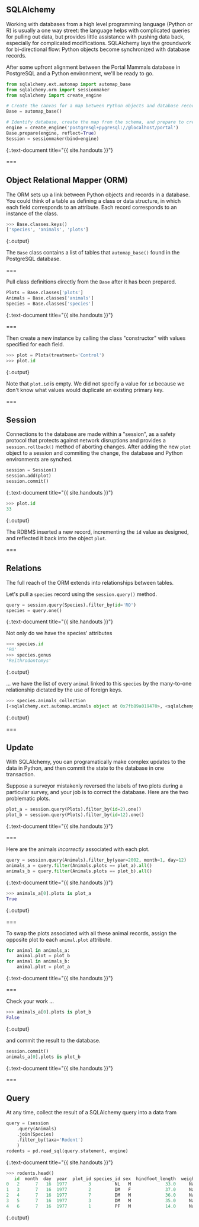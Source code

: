 ---
---

## SQLAlchemy

Working with databases from a high level programming language (Python or R) is usually a one way street: the language helps with complicated queries for pulling out data, but provides little assistance with pushing data back, especially for complicated modifications. SQLAlchemy lays the groundwork for bi-directional flow: Python objects become synchronized with database records.

After some upfront alignment between the Portal Mammals database in PostgreSQL and a Python environment, we'll be ready to go.


~~~python
from sqlalchemy.ext.automap import automap_base
from sqlalchemy.orm import sessionmaker
from sqlalchemy import create_engine

# Create the canvas for a map between Python objects and database records
Base = automap_base()

# Identify database, create the map from the schema, and prepare to create sessions
engine = create_engine('postgresql+pygresql://@localhost/portal')
Base.prepare(engine, reflect=True)
Session = sessionmaker(bind=engine)
~~~
{:.text-document title="{{ site.handouts }}"}



===

## Object Relational Mapper (ORM)

The ORM sets up a link between Python objects and records in a database. You could think of a table as defining
a class or data structure, in which each field corresponds to an attribute. Each record corresponds to an instance of the class.


~~~python
>>> Base.classes.keys()
['species', 'animals', 'plots']
~~~
{:.output}



The `Base` class contains a list of tables that `automap_base()` found in the PostgreSQL database.

===

Pull class definitions directly from the `Base` after it has been prepared.


~~~python
Plots = Base.classes['plots']
Animals = Base.classes['animals']
Species = Base.classes['species']
~~~
{:.text-document title="{{ site.handouts }}"}



===

Then create a new instance by calling the class "constructor" with values specified for each field.


~~~python
>>> plot = Plots(treatment='Control')
>>> plot.id
~~~
{:.output}



Note that `plot.id` is empty. We did not specify a value for `id` because we don't know what values would duplicate an existing primary key.

===

## Session

Connections to the database are made within a "session", as a safety protocol that protects against network disruptions and provides a `session.rollback()` method of aborting changes. After adding the new `plot` object to a session and commiting the change, the database and Python environments are synched.


~~~python
session = Session()
session.add(plot)
session.commit()
~~~
{:.text-document title="{{ site.handouts }}"}




~~~python
>>> plot.id
33
~~~
{:.output}



The RDBMS inserted a new record, incrementing the `id` value as designed, and reflected it back into the object `plot`.

===

## Relations

The full reach of the ORM extends into relationships between tables.

Let's pull a `species` record using the `session.query()` method.


~~~python
query = session.query(Species).filter_by(id='RO')
species = query.one()
~~~
{:.text-document title="{{ site.handouts }}"}



Not only do we have the species' attributes


~~~python
>>> species.id
'RO'
>>> species.genus
'Reithrodontomys'
~~~
{:.output}



... we have the list of every `animal` linked to this `species` by the many-to-one relationship dictated by the use of foreign keys.


~~~python
>>> species.animals_collection
[<sqlalchemy.ext.automap.animals object at 0x7fb89a019470>, <sqlalchemy.ext.automap.animals object at 0x7fb89a0194e0>, <sqlalchemy.ext.automap.animals object at 0x7fb89a019588>, <sqlalchemy.ext.automap.animals object at 0x7fb89a019668>, <sqlalchemy.ext.automap.animals object at 0x7fb89a019710>, <sqlalchemy.ext.automap.animals object at 0x7fb89a0197f0>, <sqlalchemy.ext.automap.animals object at 0x7fb89a0198d0>, <sqlalchemy.ext.automap.animals object at 0x7fb89a019978>]
~~~
{:.output}



===

## Update

With SQLAlchemy, you can programatically make complex updates to the data in Python, and then commit the state to the database in one transaction.

Suppose a surveyor mistakenly reversed the labels of two plots during a particular survey, and your job is to correct the database. Here are the two problematic plots.


~~~python
plot_a = session.query(Plots).filter_by(id=2).one()
plot_b = session.query(Plots).filter_by(id=12).one()
~~~
{:.text-document title="{{ site.handouts }}"}



===

Here are the animals *incorrectly* associated with each plot.


~~~python
query = session.query(Animals).filter_by(year=2002, month=1, day=12)
animals_a = query.filter(Animals.plots == plot_a).all()
animals_b = query.filter(Animals.plots == plot_b).all()
~~~
{:.text-document title="{{ site.handouts }}"}




~~~python
>>> animals_a[0].plots is plot_a
True
~~~
{:.output}



===

To swap the plots associated with all these animal records, assign the opposite plot to each `animal.plot` attribute.


~~~python
for animal in animals_a:
    animal.plot = plot_b
for animal in animals_b:
    animal.plot = plot_a
~~~
{:.text-document title="{{ site.handouts }}"}



===

Check your work ...


~~~python
>>> animals_a[0].plots is plot_b
False
~~~
{:.output}



and commit the result to the database.


~~~python
session.commit()
animals_a[0].plots is plot_b
~~~
{:.text-document title="{{ site.handouts }}"}



===

## Query

At any time, collect the result of a SQLAlchemy query into a data fram


~~~python
query = (session
    .query(Animals)
    .join(Species)
    .filter_by(taxa='Rodent')
    )
rodents = pd.read_sql(query.statement, engine)
~~~
{:.text-document title="{{ site.handouts }}"}




~~~python
>>> rodents.head()
   id  month  day  year  plot_id species_id sex  hindfoot_length  weight
0   2      7   16  1977        3         NL   M             33.0     NaN
1   3      7   16  1977        2         DM   F             37.0     NaN
2   4      7   16  1977        7         DM   M             36.0     NaN
3   5      7   16  1977        3         DM   M             35.0     NaN
4   6      7   16  1977        1         PF   M             14.0     NaN
~~~
{:.output}


